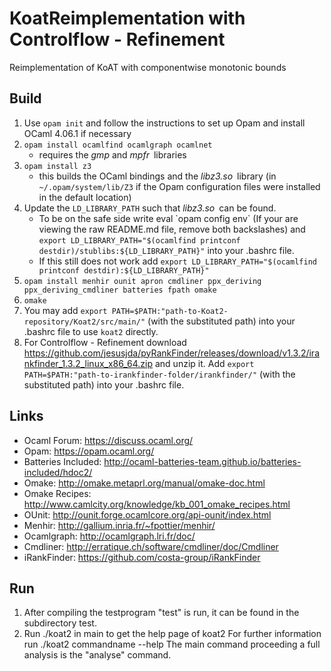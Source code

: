 # KoatReimplementation with Controlflow - Refinement
Reimplementation of KoAT with componentwise monotonic bounds

## Build

1. Use `opam init` and follow the instructions to set up Opam and install OCaml 4.06.1 if necessary
2. `opam install ocamlfind ocamlgraph ocamlnet`
      * requires the _gmp_ and _mpfr_ libraries
3. `opam install z3`
      * this builds the OCaml bindings and the _libz3.so_ library (in `~/.opam/system/lib/Z3` if the Opam configuration files were installed in the default location)
4. Update the `LD_LIBRARY_PATH` such that _libz3.so_ can be found.
      * To be on the safe side write eval \`opam config env\` (If your are viewing the raw README.md file, remove both backslashes) and `export LD_LIBRARY_PATH="$(ocamlfind printconf destdir)/stublibs:${LD_LIBRARY_PATH}"` into your .bashrc file.
      * If this still does not work add `export LD_LIBRARY_PATH="$(ocamlfind printconf destdir):${LD_LIBRARY_PATH}"`
5. `opam install menhir ounit apron cmdliner ppx_deriving ppx_deriving_cmdliner batteries fpath omake`
6. `omake`
7. You may add `export PATH=$PATH:"path-to-Koat2-repository/Koat2/src/main/"` (with the substituted path) into your .bashrc file to use `koat2` directly.
8. For Controlflow - Refinement download https://github.com/jesusjda/pyRankFinder/releases/download/v1.3.2/irankfinder_1.3.2_linux_x86_64.zip and unzip it. Add `export PATH=$PATH:"path-to-irankfinder-folder/irankfinder/"` (with the substituted path) into your .bashrc file.


## Links

- Ocaml Forum: https://discuss.ocaml.org/
- Opam: https://opam.ocaml.org/
- Batteries Included: http://ocaml-batteries-team.github.io/batteries-included/hdoc2/
- Omake: http://omake.metaprl.org/manual/omake-doc.html
- Omake Recipes: http://www.camlcity.org/knowledge/kb_001_omake_recipes.html
- OUnit: http://ounit.forge.ocamlcore.org/api-ounit/index.html
- Menhir: http://gallium.inria.fr/~fpottier/menhir/
- Ocamlgraph: http://ocamlgraph.lri.fr/doc/
- Cmdliner: http://erratique.ch/software/cmdliner/doc/Cmdliner
- iRankFinder: https://github.com/costa-group/iRankFinder


## Run

1. After compiling the testprogram "test" is run, it can be found in the subdirectory test.
2. Run ./koat2 in main to get the help page of koat2
  For further information run ./koat2 commandname --help
  The main command proceeding a full analysis is the "analyse" command.

